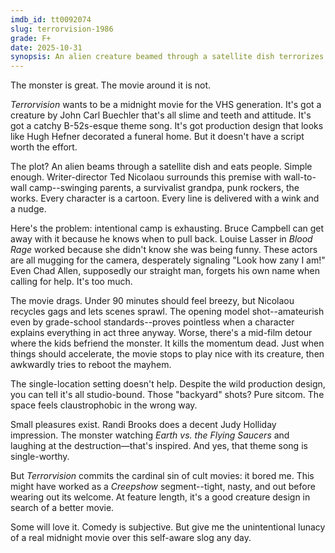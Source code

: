 ```yaml
---
imdb_id: tt0092074
slug: terrorvision-1986
grade: F+
date: 2025-10-31
synopsis: An alien creature beamed through a satellite dish terrorizes a California family.
---
```


The monster is great. The movie around it is not.

_Terrorvision_ wants to be a midnight movie for the VHS generation. It's got a creature by John Carl Buechler that's all slime and teeth and attitude. It's got a catchy B-52s-esque theme song. It's got production design that looks like Hugh Hefner decorated a funeral home. But it doesn't have a script worth the effort.

The plot? An alien beams through a satellite dish and eats people. Simple enough. Writer-director Ted Nicolaou surrounds this premise with wall-to-wall camp--swinging parents, a survivalist grandpa, punk rockers, the works. Every character is a cartoon. Every line is delivered with a wink and a nudge.

Here's the problem: intentional camp is exhausting. Bruce Campbell can get away with it because he knows when to pull back. Louise Lasser in <span data-imdb-id="tt0085253">_Blood Rage_</span> worked because she didn't know she was being funny. These actors are all mugging for the camera, desperately signaling "Look how zany I am!" Even Chad Allen, supposedly our straight man, forgets his own name when calling for help. It's too much.

The movie drags. Under 90 minutes should feel breezy, but Nicolaou recycles gags and lets scenes sprawl. The opening model shot--amateurish even by grade-school standards--proves pointless when a character explains everything in act three anyway. Worse, there's a mid-film detour where the kids befriend the monster. It kills the momentum dead. Just when things should accelerate, the movie stops to play nice with its creature, then awkwardly tries to reboot the mayhem.

The single-location setting doesn't help. Despite the wild production design, you can tell it's all studio-bound. Those "backyard" shots? Pure sitcom. The space feels claustrophobic in the wrong way.

Small pleasures exist. Randi Brooks does a decent Judy Holliday impression. The monster watching <span data-imdb-id="tt0049169">_Earth vs. the Flying Saucers_</span> and laughing at the destruction—that's inspired. And yes, that theme song is single-worthy.

But _Terrorvision_ commits the cardinal sin of cult movies: it bored me. This might have worked as a <span data-imdb-id="tt0083767">_Creepshow_</span> segment--tight, nasty, and out before wearing out its welcome. At feature length, it's a good creature design in search of a better movie.

Some will love it. Comedy is subjective. But give me the unintentional lunacy of a real midnight movie over this self-aware slog any day.